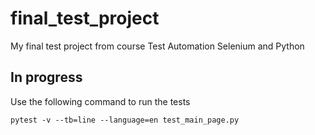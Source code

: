 # final_test_project

My final test project from course Test Automation Selenium and Python

## In progress

Use the following command to run the tests

```shell
pytest -v --tb=line --language=en test_main_page.py
```
